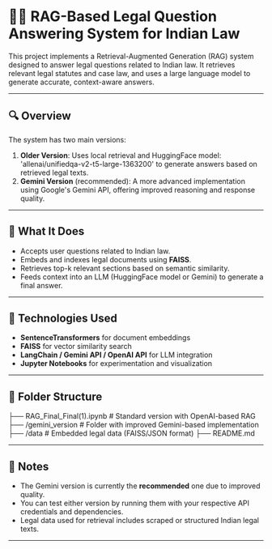 # 🧑‍⚖️ RAG-Based Legal Question Answering System for Indian Law

This project implements a Retrieval-Augmented Generation (RAG) system designed to answer legal questions related to Indian law. It retrieves relevant legal statutes and case law, and uses a large language model to generate accurate, context-aware answers.

---

## 🔍 Overview

The system has two main versions:

1. **Older Version**: Uses local retrieval and HuggingFace model: 'allenai/unifiedqa-v2-t5-large-1363200' to generate answers based on retrieved legal texts.
2. **Gemini Version** (recommended): A more advanced implementation using Google's Gemini API, offering improved reasoning and response quality.

---

## 🧠 What It Does

- Accepts user questions related to Indian law.
- Embeds and indexes legal documents using **FAISS**.
- Retrieves top-k relevant sections based on semantic similarity.
- Feeds context into an LLM (HuggingFace model or Gemini) to generate a final answer.

---

## 🚀 Technologies Used

- **SentenceTransformers** for document embeddings
- **FAISS** for vector similarity search
- **LangChain / Gemini API / OpenAI API** for LLM integration
- **Jupyter Notebooks** for experimentation and visualization

---

## 📁 Folder Structure

├── RAG_Final_Final(1).ipynb # Standard version with OpenAI-based RAG ├── /gemini_version # Folder with improved Gemini-based implementation ├── /data # Embedded legal data (FAISS/JSON format) ├── README.md


---

## 📌 Notes

- The Gemini version is currently the **recommended** one due to improved quality.
- You can test either version by running them with your respective API credentials and dependencies.
- Legal data used for retrieval includes scraped or structured Indian legal texts.

---
